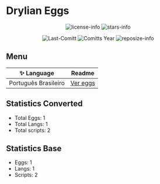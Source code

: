 # Drylian Eggs
<div align="center">

![license-info](https://img.shields.io/github/license/drylian/Pterodactyl-EGGs?logo=gnu&style=for-the-badge&colorA=302D41&colorB=f9e2af&logoColor=f9e2af)
![stars-info](https://img.shields.io/github/stars/drylian/Pterodactyl-EGGs?colorA=302D41&colorB=f9e2af&style=for-the-badge)

![Last-Comitt](https://img.shields.io/github/last-commit/drylian/Pterodactyl-EGGs?style=for-the-badge&colorA=302D41&colorB=b4befe)
![Comitts Year](https://img.shields.io/github/commit-activity/y/drylian/Pterodactyl-EGGs?style=for-the-badge&colorA=302D41&colorB=f9e2af&logoColor=f9e2af)
![reposize-info](https://img.shields.io/github/repo-size/drylian/Pterodactyl-EGGs?style=for-the-badge&colorA=302D41&colorB=89dceb)

</div>

## Menu

| ✨ Language | Readme |
|--|--|
| Português Brasileiro |[Ver eggs](./docs/pt-BR/readme.md)|

         
## Statistics Converted

- Total Eggs: 1
- Total Langs: 1
- Total scripts: 2

## Statistics Base

- Eggs: 1
- Langs: 1
- Scripts: 2
